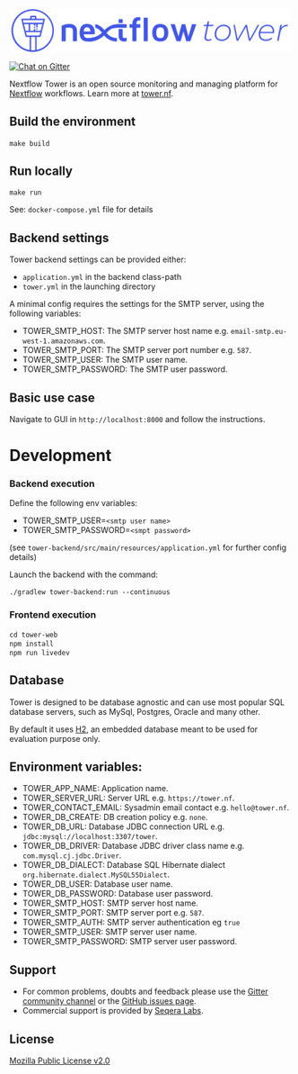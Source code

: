 <img src='./tower-web/src/assets/landing/assets/img/nf-tower-purple.svg' width='500' alt='Nextflow Tower logo'/>

[![Chat on Gitter](https://img.shields.io/gitter/room/nf-tower/community.svg?colorB=26af64&style=popout)](https://gitter.im/nf-tower/community)


Nextflow Tower is an open source monitoring and managing platform 
for [Nextflow](https://www.nextflow.io/) workflows. Learn more at [tower.nf](https://tower.nf/).

## Build the environment 

    make build

## Run locally

    make run

See: `docker-compose.yml` file for details


## Backend settings  

Tower backend settings can be provided either:
  - `application.yml` in the backend class-path
  - `tower.yml` in the launching directory

A minimal config requires the settings for the SMTP 
server, using the following variables: 

- TOWER_SMTP_HOST: The SMTP server host name e.g. `email-smtp.eu-west-1.amazonaws.com`.
- TOWER_SMTP_PORT: The SMTP server port number e.g. `587`.
- TOWER_SMTP_USER: The SMTP user name.
- TOWER_SMTP_PASSWORD: The SMTP user password.


## Basic use case
    
Navigate to GUI in `http://localhost:8000` and follow the instructions.

# Development 

### Backend execution 

Define the following env variables: 

- TOWER_SMTP_USER=`<smtp user name>`
- TOWER_SMTP_PASSWORD=`<smpt password>`

(see `tower-backend/src/main/resources/application.yml` for further config details)

Launch the backend with the command: 

```
./gradlew tower-backend:run --continuous
```

### Frontend execution 

```
cd tower-web
npm install
npm run livedev
```

## Database 

Tower is designed to be database agnostic and can use most popular SQL 
database servers, such as MySql, Postgres, Oracle and many other. 

By default it uses [H2](https://www.h2database.com), an embedded database meant to be used for evaluation purpose only. 


## Environment variables: 

* TOWER_APP_NAME: Application name.
* TOWER_SERVER_URL: Server URL e.g. `https://tower.nf`.
* TOWER_CONTACT_EMAIL: Sysadmin email contact e.g. `hello@tower.nf`.
* TOWER_DB_CREATE: DB creation policy e.g. `none`.
* TOWER_DB_URL: Database JDBC connection URL e.g. `jdbc:mysql://localhost:3307/tower`. 
* TOWER_DB_DRIVER: Database JDBC driver class name e.g. `com.mysql.cj.jdbc.Driver`.
* TOWER_DB_DIALECT: Database SQL Hibernate dialect `org.hibernate.dialect.MySQL55Dialect`.
* TOWER_DB_USER: Database user name.
* TOWER_DB_PASSWORD: Database user password.
* TOWER_SMTP_HOST: SMTP server host name.
* TOWER_SMTP_PORT: SMTP server port e.g. `587`.
* TOWER_SMTP_AUTH: SMTP server authentication eg `true`
* TOWER_SMTP_USER: SMTP server user name.
* TOWER_SMTP_PASSWORD: SMTP server user password.

## Support 

* For common problems, doubts and feedback please use the [Gitter community channel](https://gitter.im/nf-tower/community) 
  or the [GitHub issues page](https://github.com/seqeralabs/nf-tower/issues). 
* Commercial support is provided by [Seqera Labs](https://www.seqera.io/).
 

## License

[Mozilla Public License v2.0](LICENSE.txt)

